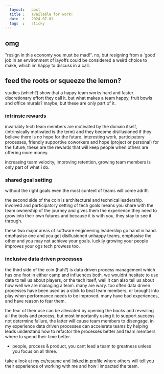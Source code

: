 ```yaml
---
  layout:   post
  title :   available for work!  
  date  :   2024-07-01  
  tags  :   sticky
---
```



## omg

 "resign in this economy you must be mad!". no, but resigning from a 'good' job in an environment of layoffs could be considered a weird choice to make, which im happy to discuss in a call.

## feed the roots or squeeze the lemon?

studies (which?) show that a happy team works hard and faster. discretionary effort they call it. but what makes a team happy, fruit bowls and office murals? maybe, but these are only part of it. 

### intrinsic rewards

invariably tech team members are motivated by the domain itself, (intrinsically motivated is the term) and they become disillusioned if they believe there is no hope for the future. interesting work, participatory processes, friendly supportive coworkers and hope (project or personal) for the future, these are the rewards that will keep people when others are offering more money. 

increasing team velocity, improving retention, growing team members is only part of what i do. 

### shared goal setting

without the right goals even the most content of teams will come adrift. 

the second side of the coin is architectural and technical leadership. involved and participatory setting of tech goals means you share with the team ownership of the journey and gives them the experience they need to grow into their own futures and because it is with you, they stay to see it through. 

these two major areas of software engineering leadership go hand in hand. emphasise one and you get disillusioned unhappy teams, emphasise the other and you may not achieve your goals. luckily growing your people improves your ogs tech prowess too. 

### inclusive data driven processes 

the third side of the coin (huh?) is data driven process management which has one foot in either camp and influences both. we wouldnt hesitate to use data to tell us about players, or the tech itself, well it can also tell us about how well we are managing a team. many are wary. too often data driven processes have been used as a stick to beat team members, or brought into play when performance needs to be improved. many have bad experiences, and have reason to fear them. 

the fear of their use can be alleviated by opening the books and revealing all the tools and process, but most importantly using it to support success not determine failure, the latter will cause team members to disengage. in my experience data driven processes can accelerate teams by helping leads understand how to refactor the processes better and team members where to spend their time better. 


- people, process & product, you cant lead a team to greatness unless you focus on all three.

take a look at my [cv/resume](/SeanButler_CurriculumVitae.pdf) and [linked in profile](https://www.linkedin.com/in/seanbutler) where others will tell you their experience of working with me and how i impacted the team. 

